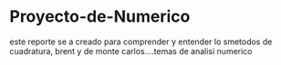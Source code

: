 # Proyecto-de-Numerico
este reporte se a creado para comprender y entender lo smetodos de cuadratura, brent y de monte carlos....temas de analisi numerico 

